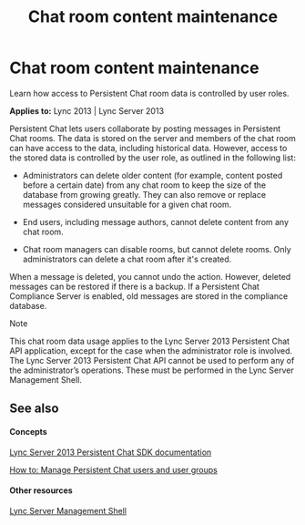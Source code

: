 ﻿---
title: Chat room content maintenance
TOCTitle: Chat room content maintenance
ms:assetid: 5d8eb16b-c7a7-4130-b42f-5bab60140d31
ms:mtpsurl: https://msdn.microsoft.com/library/Dn465891(v=office.15)
ms:contentKeyID: 57101352
ms.date: 07/24/2014
mtps_version: v=office.15
---

# Chat room content maintenance

Learn how access to Persistent Chat room data is controlled by user roles.


**Applies to:** Lync 2013 | Lync Server 2013

Persistent Chat lets users collaborate by posting messages in Persistent Chat rooms. The data is stored on the server and members of the chat room can have access to the data, including historical data. However, access to the stored data is controlled by the user role, as outlined in the following list:

  - Administrators can delete older content (for example, content posted before a certain date) from any chat room to keep the size of the database from growing greatly. They can also remove or replace messages considered unsuitable for a given chat room.

  - End users, including message authors, cannot delete content from any chat room.

  - Chat room managers can disable rooms, but cannot delete rooms. Only administrators can delete a chat room after it's created.

When a message is deleted, you cannot undo the action. However, deleted messages can be restored if there is a backup. If a Persistent Chat Compliance Server is enabled, old messages are stored in the compliance database.


> [!NOTE]
> <P>This chat room data usage applies to the Lync Server 2013 Persistent Chat API application, except for the case when the administrator role is involved. The Lync Server 2013 Persistent Chat API cannot be used to perform any of the administrator’s operations. These must be performed in the Lync Server Management Shell.</P>



## See also

#### Concepts

[Lync Server 2013 Persistent Chat SDK documentation](lync-server-2013-persistent-chat-sdk-documentation.md)

[How to: Manage Persistent Chat users and user groups](how-to-manage-persistent-chat-users-and-user-groups.md)

#### Other resources

[Lync Server Management Shell](http://technet.microsoft.com/library/gg398474.aspx)

